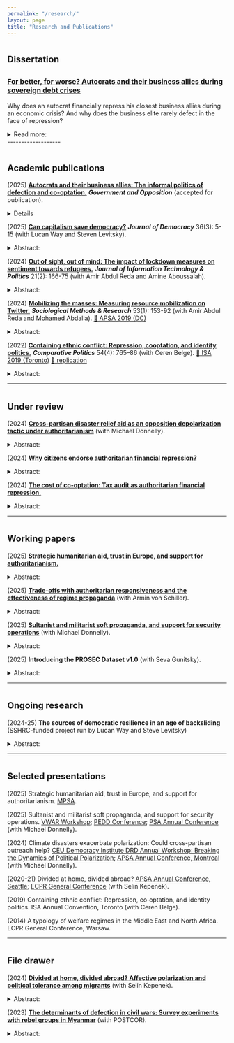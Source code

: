 ```yaml
---
permalink: "/research/"
layout: page
title: "Research and Publications"
---
```


# <span style="font-size: 20px; ">Dissertation</span>
## <span style="font-size: 16px; "> [For better, for worse? Autocrats and their business allies during sovereign debt crises](https://tspace.library.utoronto.ca/handle/1807/140563) </span>

Why does an autocrat financially repress his closest business allies during an economic crisis? And why does the business elite rarely defect in the face of repression?

<details> <summary>Read more:</summary>
On the one hand, the financial extortion of the wealthy businesspeople may provide a quick windfall for the regime to survive through a prolonged fiscal crisis. Indeed, the financial shakedown of businesses during economic downturns is quite common across different types of autocratic regimes. However, it is also risky: autocrats may damage their reputation in the international markets with coercive acts like expropriations. Violent repression of political insiders may also trigger collective elite dissent against the regime. Endowed with structural and disruptive power, the business elite may defect from the regime by mobilizing protests and funding the opposition. And yet, despite these inherent risks, dictators choose to financially extort or purge their business allies during economic crises. One might expect dictator’s business allies to defect from the regime in the face of financial repression. However, on average, they do not. The available data suggest that business opposition to autocratic regimes is a rare event. Why?

<p>
In my dissertation, I argue that autocrats can financially coerce their business allies during sovereign debt crises with little political cost. They do so by relying on less intensive coercive tactics like tax audits. The co-opted business elite also presents a politically expedient target for repression. First, they can be incorporated into the support coalition in exchange for material benefits without institutional power-sharing concessions. That is why they are relatively easy targets for coercion and less likely to defect from the regime during major crises. Second, due to cronyism and corruption, they lack public support, and the dictator can easily mobilize public opinion to justify their repression and frame it as a crackdown on corruption. In other words, co-optation is a poisonous pill for businesses. The politically connected business elite become punching bags for the dictator during major crises without a credible threat of defection. Once co-opted, the cards get stacked against them, despite their structural power.
</p>
</details>
-------------------

# <span style="font-size: 20px; ">Academic publications</span>

(2025) **[Autocrats and their business allies: The informal politics of defection and co-optation.](https://www.researchgate.net/publication/392093208_Autocrats_and_their_business_allies_The_informal_politics_of_defection_and_co-optation.)** ***Government and Opposition*** (accepted for publication).<details> Why do business allies (not) defect from authoritarian regimes? An emerging scholarship shows that connected businesses face high political risk, and the autocrat can shake down his business allies during economic crises. And yet, despite their disruptive power, the business elite rarely switches to opposition. I argue that this unexpected loyalty does not always stem from credible power-sharing. The more material quid pro quo the business elite engages with the dictator, the less they can credibly threaten him with defection. I present a bargaining game between the dictator and his business allies and test it using a country- year-level dataset of 76 countries for 1992-2019. The results indicate that higher degrees of patrimonial co-optation lower the risk of business opposition. This effect is partly mediated through the government’s control over the media landscape. These findings suggest that even informal, non-institutional tools of co-optation can effectively deter defection. </details>

(2025) **[Can capitalism save democracy?](https://muse.jhu.edu/pub/1/article/964562)** ***Journal of Democracy*** 36(3): 5-15 (with Lucan Way and Steven Levitsky). 
<details> <summary>Abstract:</summary> While capitalism today is widely seen as a threat to democracy, the free market plays a central role in fostering pluralism. A strong and autonomous private sector is critical to the creation of a robust opposition and an independent civil society that are central to democratic resilience. At the same time, even rich and powerful private sectors in high-income countries may be vulnerable to government pressure with regulatory coercion—a fact that makes these countries potentially susceptible to democratic backsliding. Indeed, state capture of business—to a greater degree than business capture of the state— represents the most direct threat to democratic survival.
</details>

(2024) **[Out of sight, out of mind: The impact of lockdown measures on sentiment towards refugees.](https://www.tandfonline.com/doi/full/10.1080/19331681.2023.2183301#:~:text=The%20findings%20suggest%20that%20the,in%20response%20to%20the%20pandemic.)** ***Journal of Information Technology & Politics*** 21(2): 166-75 (with Amir Abdul Reda and Amine Aboussalah). 
<details> <summary>Abstract:</summary> How did COVID-19 related movement restrictions impact sentiment toward refugees? Existing theories offer conflicting answers. On the one hand, contact theories suggest that movement restrictions might reduce casual interactions with refugees, leading to less negative sentiments. On the other hand, integrated threat theories suggest refugees may be perceived as a security threat and blamed for these movement restrictions in the first place. To gauge the effect of movement restrictions, we investigate the effect of physical isolation on sentiments toward refugees in Turkey by using a novel dataset. We use Google Mobility Reports’ measurements of movement and our measures of sentiments toward refugees using refugee-related tweets from Turkey. Statistical analysis shows that xenophobic sentiment generally decreased during the pandemic. Our study shows that different types of reduced mobility correlate with increased sympathy toward refugees: the more people stay at home, the more positive sentiments toward refugees they exhibit on Twitter. We conclude by proposing two possible causal mechanisms for these findings. The findings suggest that the absence of casual contact with refugees may yield less negative sentiment, and/or that a rally around the flag mechanism yields unprecedented levels of social solidarity in response to the pandemic.
</details>

(2024) **[Mobilizing the masses: Measuring resource mobilization on Twitter.](https://journals.sagepub.com/doi/10.1177/0049124120986197)** ***Sociological Methods & Research*** 53(1): 153-92 (with Amir Abdul Reda and Mohamed Abdalla). [🎤 APSA 2019 (DC)](https://connect.apsanet.org/apsa2019/)
<details> <summary>Abstract:</summary> How can we measure the resource mobilization (RM) efforts of social movements on Twitter? In this article, we create the first-ever measure of social movements’ RM efforts on a social media platform. To this aim, we create a four-conditional lexicon that can parse through tweets and identify those concerned with RM. We also create a simple RM score that can be plotted in a time series format to track the RM efforts of social movements in real-time. We use our tools with millions of tweets from the United States streamed between November 28, 2018, and February 11, 2019, to demonstrate how our measure can help us estimate the saliency and persistency of social movements’ RM efforts. We find that our measure captures RM by successfully cross-checking the variation of this score against protest events in the United States during the same time frame. Finally, we illustrate the descriptive and qualitative utility of our tools for understanding social movements by running conventional topic modeling algorithms on the tweets that were used to compute the RM score and point at specific avenues for theory building and testing. </details>

(2022) **[Containing ethnic conflict: Repression, cooptation, and identity politics.](https://www-ingentaconnect-com.myaccess.library.utoronto.ca/content/cuny/cp/2022/00000054/00000004/art00009;jsessionid=2tmvwvakp99lp.x-ic-live-01)** ***Comparative Politics*** 54(4): 765–86 (with Ceren Belge). [🎤 ISA 2019 (Toronto)](https://www.isanet.org/Conferences/Toronto-2019) [📂 replication](https://github.com/semuhi/cp-ethnic-conflict)
<details> <summary>Abstract:</summary> Why do states target some civilians with collective punishment while coopting others with material goods during an ethnic civil war? This article examines how the Turkish government calibrated its repression and cooptation policies towards the Kurdish population during the counterinsurgency of the 1990s. In contrast to the situational conflict dynamics emphasized by the civil war literature, we explain the distribution of cooptation and repression with the state's identity policy: government policies were more punitive in areas that displayed strong Kurdish linguistic/political identity, or high tribal concentration, while they were more cooptative where the government had fostered a Sunni-Muslim Kurdish identity. The study is based on a novel dataset that includes information about displacement, tribal concentration, and violent events from archival sources. </details>


-------------------

# <span style="font-size: 20px; ">Under review</span>

(2024) **[Cross-partisan disaster relief aid as an opposition depolarization tactic under
authoritarianism](https://www.researchgate.net/publication/392093494_Climate_disasters_and_polarization_under_authoritarianism_Could_cross-partisan_outreach_help)** (with Michael Donnelly). 
<details> <summary>Abstract:</summary> Can opposition parties help depolarize with cross-partisan post-disaster solidarity under authoritarian regimes? The increasingly frequent climate disasters like wildfires and floods may exacerbate polarization through a partisan distribution of resources, and autocrats may take advantage of these disasters to consolidate their support base and discredit the opposition. In response, opposition parties may deploy cross-partisan disaster relief aid as a depolarization strategy. We test the effectiveness of such relief aid by Turkey's main opposition, using a well-powered in-person survey experiment. Turkey, an electoral autocracy with intense polarization, government propaganda, and ethnic conflict, presents a hard test case. Our findings reveal that costly public acts may increase political tolerance toward the opposition, despite government propaganda. However, it backfires in terms of affective polarization, leading to perceptions of hypocrisy not just among pro-government voters but also among ethnic minorities in opposition. These results suggest that conventional depolarization tools may have unintended and divergent consequences, with significant implications for opposition strategies against autocrats. </details>

(2024) **[Why citizens endorse authoritarian financial repression?](https://osf.io/zqcyt)**
<details> <summary>Abstract:</summary> Why do citizens endorse financial repression in autocracies? An autocrat may financially squeeze the business community, especially during economic downturns. However, such extraordinary taxation may lack broad public support and trigger backlash. I designed novel visual conjoints using AI-generated LinkedIn profiles of businesspeople and measured public support for their repression in Turkey, varying cues of co-optation, and firm’s characteristics. The results indicate that people are more likely to condone
the extra-taxation of co-opted business elite perceived as rent seekers responsible for the crisis, suggesting that an autocrat’s business allies may be politically expedient targets. I then discuss the findings’ external validity with illustrative cases from different types of autocratic regimes. This article contributes to growing scholarships on public support for taxing the rich, authoritarian repression, and the cost of political-connectedness.</details>

(2024) **[The cost of co-optation: Tax audit as authoritarian financial repression.](https://www.researchgate.net/publication/392093558_The_Cost_of_Co-optation_Tax_Audit_as_Authoritarian_Financial_Repression)** 
<details> <summary>Abstract:</summary> Why do autocrats financially repress some businesses during debt crises? While the financial extortion of businesses may return quick rents during fiscal downturns, such coercion in the middle of a crisis may also backfire. Therefore, the regime would strategically calibrate the target and the tool of coercion. I argue that autocrats’ business allies present a politically expedient target during such crises. To that aim, autocrats deploy tax audits against these companies as a technical tool of financial repression. I test these ideas using firm-level data from over 32000 companies in 40 electoral autocracies. The findings show that co-opted firms that have secured a public contract or import permits are more likely and more frequently to be inspected by the tax authorities, especially during debt crises. The results have significant implications for understanding the cost of political-connectedness under autocratic regimes. </details>

-------------------

# <span style="font-size: 20px; ">Working papers</span>

(2025) **[Strategic humanitarian aid, trust in Europe, and support for authoritarianism.](https://www.researchgate.net/publication/392094022_Public_Support_for_Strategically_Distributed_Foreign_Aid)**
<details> <summary>Abstract:</summary> How does international assistance impact public attitudes towards donors in the recipient country when tied to strategic interests? European leaders highlight more and more the strategic and transactional nature of international assistance. Yet, we still do not know much about how such shifts in framing of international assistance are perceived by the recipient public, especially in contexts with prevalent anti-Western attitudes and propaganda that dismisses aid as hypocritical and disingenuous. I conducted an online survey experiment in Turkey to assess the attitudinal and quasi-behavioral effects of different types of international assistance post-disaster -- conditional, unconditional, and strategic -- and whether they help sway public attitudes in the face of authoritarian propaganda. Contrary to my expectations, strategic aid decreased trust in the government as a defender of national interest among conservative, nationalist, and Eurosceptic regime supporters, and also increased trust in European organizations. It did so partly by mitigating conspiracism and evoking positive emotions among pro-government voters whose views are hard to change. However, this comes at a cost: increased trade skepticism and less engagement with foreign media outlets among regime opponents. The findings have significant implications for international assistance strategies for increasing European soft power and their unintended consequences. </details>

(2025) **[Trade-offs with authoritarian responsiveness and the effectiveness of regime propaganda](https://www.researchgate.net/publication/393324477_Trade-offs_with_Authoritarian_Responsiveness_and_the_Effectiveness_of_Regime_Propaganda)** (with Armin von Schiller). 
<details> <summary>Abstract:</summary> How do autocrats ensure loyalty of their support groups through thick and thin? Autocratic regimes are more resilient to economic and political crises than initially assumed. Citizens sometimes offer support to dictators regardless of circumstances. We conducted a well-powered online survey experiment (N=4600) in Turkey and measured attitudes and quasi-behavioral outcomes regarding different types of normative support for authoritarianism following treatments related to CIMER -- an electronic portal that allows citizens to submit petitions/complaints, drop messages for the president, and suggest policies and programs. We hypothesize that such participatory institutions are more than just devices of social delivery; instead, they also serve as political technologies that make people invested in the regime by increasing their trust in autocratic institutions and driving normative support. But it comes at a cost for the regime: perceived popularity of the leader declines in the eyes of their support group. The findings contribute to our understanding of instrumental and diffuse support for regime types, and the trade-offs with autocratic propaganda.</details>
  
(2025) **[Sultanist and militarist soft propaganda, and support for security operations](https://www.researchgate.net/publication/392093393_Sultanist_and_Militarist_Soft_Propaganda_and_Support_for_Security_Operations)** (with Michael Donnelly). 
<details> <summary>Abstract:</summary> How does autocratic soft propaganda impact support for security operations at home and abroad? Autocratic regimes allocate significant resources for TV series and movies to manufacture public support and boost nationalism. Despite the growing scholarship, we still do not know enough to what extent different types of soft propaganda effectively generate support for military operations. To that aim, we conducted a pre-registered in-person experiment with a representative sample of the Turkish population to measure the varying effects of government-funded militarist and neo-Ottomanist TV series on support for cross-border military operations and domestic police operations. The findings suggest that we should take fiction seriously – neo-Ottomanist TV series significantly increase support for scaling up security operations abroad among religious pro-regime voters, while militarist scripts drive similar attitudes with nationalists. Both scripts fuel anti-Israel sentiments among government supporters. The results show that autocrats cater soft propaganda to different ideological groups within their support base and to varying degrees of effectiveness.</details>

(2025) **Introducing the PROSEC Dataset v1.0** (with Seva Gunitsky).
<details> <summary>Abstract:</summary> The prosecution of former leaders by their own states has become a surprisingly common democratic practice. Despite its prevalence, the scant literature on the subject has remained entirely qualitative and anecdotal. This research note presents the first comprehensive dataset of democratic leader prosecutions since 1989. We find that over a quarter of all democratic leaders elected since that period have been prosecuted by their own states, many more than once. Democracies with high levels of political polarization and judicial independence are more likely to initiate prosecutions., though high polarization is also associated with fewer repeated prosecutions. Overall, the results challenge the notion that prosecuting former leaders is a sign of democratic corruption or poor governance. </details>

-------------------

# <span style="font-size: 20px; ">Ongoing research</span>
(2024-25) **The sources of democratic resilience in an age of backsliding** (SSHRC-funded project run by Lucan Way and Steve Levitsky)
<details> <summary>Abstract:</summary> You may find further details on the argument <a href="https://www.journalofdemocracy.org/articles/democracys-surprising-resilience/">here</a>. </details>

-------------------

# <span style="font-size: 20px; ">Selected presentations</span>

(2025) Strategic humanitarian aid, trust in Europe, and support for authoritarianism. [MPSA](https://www.mpsanet.org/conference/). 

(2025) Sultanist and militarist soft propaganda, and support for security operations. [VWAR Workshop](http://authoritarianregimes.net); [PEDD Conference](https://www.wiwi.uni-muenster.de/loep/en/pedd); [PSA Annual Conference](https://www.psa.ac.uk/events/psa-annual-conference) (with Michael Donnelly).

(2024) Climate disasters exacerbate polarization: Could cross-partisan outreach help? [CEU Democracy Institute DRD Annual Workshop: Breaking the Dynamics of Political Polarization](https://democracyinstitute.ceu.edu/projects/politics-polarization); [APSA Annual Conference, Montreal](https://tinyurl.com/yyaeljsh) (with Michael Donnelly).

(2020-21) Divided at home, divided abroad? [APSA Annual Conference, Seattle](https://tinyurl.com/yfudmjpw); [ECPR General Conference](https://ecpr.eu/Events/Event/PaperDetails/57133) (with Selin Kepenek). 

(2019) Containing ethnic conflict: Repression, co‑optation, and identity politics. ISA Annual Convention, Toronto (with Ceren Belge).  

(2014) A typology of welfare regimes in the Middle East and North Africa. ECPR General Conference, Warsaw. 

-------------------

# <span style="font-size: 20px; ">File drawer</span>

(2024) **[Divided at home, divided abroad? Affective polarization and political tolerance among migrants](https://www.researchgate.net/publication/354914015_Divided_at_Home_Divided_Abroad)** (with Selin Kepenek). 
<details> <summary>Abstract:</summary> How does polarization at home shape social network formation and political tolerance among immigrants? The existing scholarship suggests that networks with co-nationals in the country of destination can potentially provide a ‘haven’ for newcomers and facilitate their search for jobs, accommodation, and social connections. However, the impact of polarization in the home country on these everyday interactions between immigrants is understudied. We conducted two survey experiments in Turkey using a novel visual treatment of fake Facebook profiles, and replicated the designs in Canada. Our results indicate that home country polarization between regime supporters and opponents travels abroad. Under high polarization in the home country, anti-government immigrants are significantly less likely to help and socially engage with government-supporting co-nationals and tolerate political activities in the host country. However, despite high political polarization at home between anti-government groups, this divisiveness disappears abroad, as they are as likely to support, politically tolerate, and socially engage with each other. The findings offer insight into the mechanisms through which polarization at home can diffuse abroad and how contextual factors can mitigate affective polarization. </details>

(2023) **[The determinants of defection in civil wars: Survey experiments with rebel groups in Myanmar](https://osf.io/k9tnr/)** (with POSTCOR). 
<details> <summary>Abstract:</summary> We will conduct list and conjoint experiments through online surveys with active armed group members in Myanmar and the Philippines to better understand rebel retention. We also hope to establish some priors for future experimental research with active rebel group members. To what extent do they strategically misreport? Are they less attentive compared to the general population? Do they differ in terms of their values/attitudes, including trust in institutions, life satisfaction, and attitudes toward democracy? </details>
